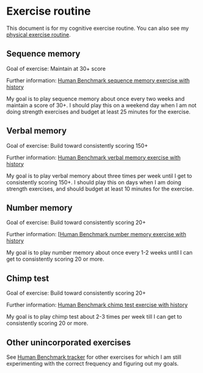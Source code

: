 # Exercise routine

This document is for my cognitive exercise routine. You can also see
my [physical exercise
routine](../physical-exercise/exercise-routine.md).

## Sequence memory

Goal of exercise: Maintain at 30+ score

Further information: [Human Benchmark sequence memory exercise with history](human-benchmark-sequence-memory-exercise-with-history.md)

My goal is to play sequence memory about once every two weeks and
maintain a score of 30+. I should play this on a weekend day when I am
not doing strength exercises and budget at least 25 minutes for the
exercise.

## Verbal memory

Goal of exercise: Build toward consistently scoring 150+

Further information: [Human Benchmark verbal memory exercise with
history](human-benchmark-verbal-memory-exercise-with-history.md)

My goal is to play verbal memory about three times per week until I
get to consistently scoring 150+. I should play this on days when I am
doing strength exercises, and should budget at least 10 minutes for
the exercise.

## Number memory

Goal of exercise: Build toward consistently scoring 20+

Further information: [[Human Benchmark number memory exercise with
history](human-benchmark-number-memory-exercise-with-history.md)

My goal is to play number memory about once every 1-2 weeks until I
can get to consistently scoring 20 or more.

## Chimp test

Goal of exercise: Build toward consistently scoring 20+

Further information: [Human Benchmark chimp test exercise with history](human-benchmark-chimp-test-exercise-with-history.md)

My goal is to play chimp test about 2-3 times per week till I can get
to consistently scoring 20 or more.

## Other unincorporated exercises

See [Human Benchmark tracker](human-benchmark-tracker.md) for other
exercises for which I am still experimenting with the correct
frequency and figuring out my goals.
